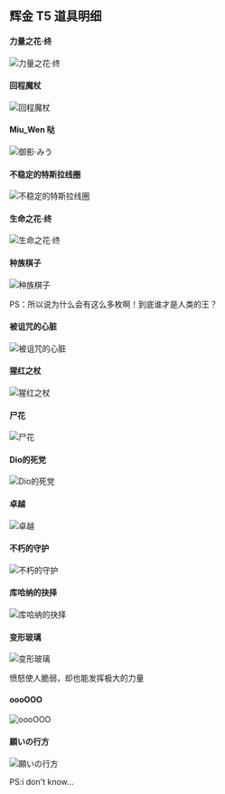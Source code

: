 
## 辉金 T5 道具明细

#### 力量之花·终

![力量之花·终](../../../../assets/images/inf-legacy/item/item_yellow_t5_powerFinal.png)

#### 回程魔杖

![回程魔杖](../../../../assets/images/inf-legacy/item/item_yellow_t5_rollback.png)

#### Miu_Wen 哒

![御影·みう](../../../../assets/images/inf-legacy/item/item_yellow_t5_miuwen.png)

#### 不稳定的特斯拉线圈

![不稳定的特斯拉线圈](../../../../assets/images/inf-legacy/item/item_yellow_t5_unstableTesla.png)

#### 生命之花·终

![生命之花·终](../../../../assets/images/inf-legacy/item/item_yellow_t5_lifeFinal.png)

#### 种族棋子

![种族棋子](../../../../assets/images/inf-legacy/item/item_yellow_t5_chessOfHumanity.png)

PS：所以说为什么会有这么多枚啊！到底谁才是人类的王？

#### 被诅咒的心脏

![被诅咒的心脏](../../../../assets/images/inf-legacy/item/item_yellow_t5_cursedHeart.png)

#### 猩红之杖

![猩红之杖](../../../../assets/images/inf-legacy/item/item_yellow_t5_bloodyStuff.png)

#### 尸花

![尸花](../../../../assets/images/inf-legacy/item/item_yellow_t5_flowerIntheBody.png)

#### Dio的死党

![Dio的死党](../../../../assets/images/inf-legacy/item/item_yellow_t5_dio'sBestFriend.png)

#### 卓越

![卓越](../../../../assets/images/inf-legacy/item/item_yellow_t5_perfect.png)

#### 不朽的守护

![不朽的守护](../../../../assets/images/inf-legacy/item/item_yellow_t5_protection.png)

#### 库哈纳的抉择

![库哈纳的抉择](../../../../assets/images/inf-legacy/item/item_yellow_t5_choices.png)

#### 变形玻璃

![变形玻璃](../../../../assets/images/inf-legacy/item/item_yellow_t5_angryGlass.png)

愤怒使人脆弱，却也能发挥极大的力量

#### oooOOO

![oooOOO](../../../../assets/images/inf-legacy/item/item_yellow_t5_oooOOO.png)

#### 願いの行方

![願いの行方](../../../../assets/images/inf-legacy/item/item_yellow_t5_whereIsMyFxxkingDream.png)

PS:i don't know...